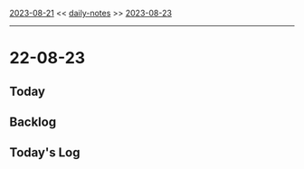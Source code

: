 [2023-08-21](daily_notes/2023-08-21) << [daily-notes](notes/daily-notes.md) >> [2023-08-23](daily_notes/2023-08-23)

---
# 22-08-23

## Today

## Backlog

## Today's Log
